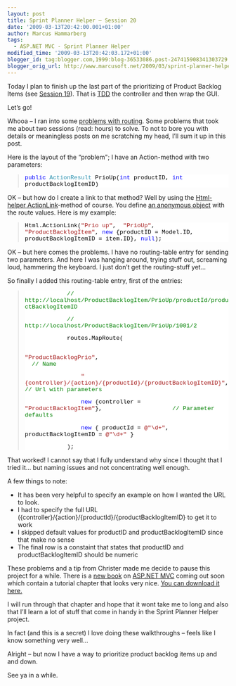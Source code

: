 ```yaml
---
layout: post
title: Sprint Planner Helper – Session 20
date: '2009-03-13T20:42:00.001+01:00'
author: Marcus Hammarberg
tags:
  - ASP.NET MVC - Sprint Planner Helper
modified_time: '2009-03-13T20:42:03.172+01:00'
blogger_id: tag:blogger.com,1999:blog-36533086.post-247415908341303729
blogger_orig_url: http://www.marcusoft.net/2009/03/sprint-planner-helper-session-20.html
---
```



Today I plan to finish up the last part of the prioritizing of Product
Backlog Items (see <a
href="http://www.marcusoft.net/2009/03/sprint-planner-helper-session-19.html"
target="_blank">Session 19</a>). That is
<a href="http://en.wikipedia.org/wiki/Test-driven_development"
target="_blank">TDD</a> the controller and then wrap the GUI.

Let’s go!

Whooa – I ran into some <a
href="http://www.marcusoft.net/2009/03/aspnet-mvc-parameters-dictionary.html"
target="_blank">problems with routing</a>. Some problems that took me
about two sessions (read: hours) to solve. To not to bore you with
details or meaningless posts on me scratching my head, I’ll sum it up in
this post.

Here is the layout of the “problem"; I have an Action-method with two
parameters:

> <div
> style="font-size: 10pt; background: white; color: black; font-family: courier new">
>
> <span style="color: blue">public</span> <span
> style="color: #2b91af">ActionResult</span> PrioUp(<span
> style="color: blue">int</span> productID, <span
> style="color: blue">int</span> productBacklogItemID)
>
> </div>

OK – but how do I create a link to that method? Well by using the <a
href="http://stephenwalther.com/blog/archive/2009/03/03/chapter-6-understanding-html-helpers.aspx"
target="_blank">Html-helper ActionLink</a>-method of course. You define
<a href="http://www.programmersheaven.com/2/CSharp3-3"
target="_blank">an anonymous object</a> with the route values. Here is
my example:

> <div
> style="font-size: 10pt; background: white; color: black; font-family: courier new">
>
> Html.ActionLink(<span style="color: #a31515">"Prio up"</span>,  <span
> style="color: #a31515">"PrioUp"</span>, <span
> style="color: #a31515">"ProductBacklogItem"</span>, <span
> style="color: blue">new</span> {productID = Model.ID,
> productBacklogItemID = item.ID}, <span
> style="color: blue">null</span>);
>
> </div>

OK – but here comes the problems. I have no routing-table entry for
sending two parameters. And here I was hanging around, trying stuff out,
screaming loud, hammering the keyboard. I just don’t get the
routing-stuff yet…

So finally I added this routing-table entry, first of the entries:

> <div
> style="font-size: 10pt; background: white; color: black; font-family: courier new">
>
>             <span style="color: green">//
> http://localhost/ProductBacklogItem/PrioUp/productId/productBacklogItemID</span>
>
>             <span style="color: green">//
> http://localhost/ProductBacklogItem/PrioUp/1001/2</span>
>
>             routes.MapRoute(
>
>                 <span
> style="color: #a31515">"ProductBacklogPrio"</span>,                                      
> <span style="color: green">// Name</span>
>
>                 <span
> style="color: #a31515">"{controller}/{action}/{productId}/{productBacklogItemID}"</span>,
> <span style="color: green">// Url with parameters</span>
>
>                 <span style="color: blue">new</span> {controller =
> <span
> style="color: #a31515">"ProductBacklogItem"</span>},                   
> <span style="color: green">// Parameter defaults</span>
>
>                 <span style="color: blue">new</span> { productId =
> <span style="color: #a31515">@"\d+"</span>, productBacklogItemID =
> <span style="color: #a31515">@"\d+"</span> }
>
>             );
>
> </div>

That worked! I cannot say that I fully understand why since I thought
that I tried it… but naming issues and not concentrating well enough.

A few things to note:

-   It has been very helpful to specify an example on how I wanted the
    URL to look.
-   I had to specify the full URL
    ({controller}/{action}/{productId}/{productBacklogItemID} to get it
    to work
-   I skipped default values for productID and productBacklogItemID
    since that make no sense
-   The final row is a constaint that states that productID and
    productBacklogItemID should be numeric

These problems and a tip from Christer made me decide to pause this
project for a while. There is a <a
href="http://www.amazon.com/gp/product/0470384611?ie=UTF8&amp;tag=scoblo04-20&amp;linkCode=xm2&amp;camp=1789&amp;creativeASIN=0470384611"
target="_blank">new book</a> on
<a href="http://www.asp.net/mvc/" target="_blank">ASP.NET MVC</a> coming
out soon which contain a tutorial chapter that looks very nice. <a
href="http://aspnetmvcbook.s3.amazonaws.com/aspnetmvc-nerdinner_v1.pdf"
target="_blank">You can download it here.</a>

I will run through that chapter and hope that it wont take me to long
and also that I’ll learn a lot of stuff that come in handy in the Sprint
Planner Helper project.

In fact (and this is a secret) I love doing these walkthroughs – feels
like I know something very well…

Alright – but now I have a way to prioritize product backlog items up
and and down.

See ya in a while.
